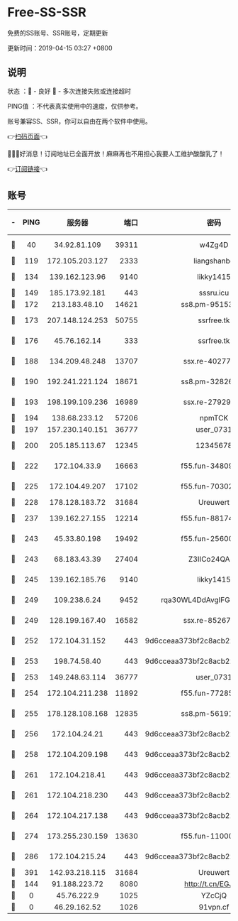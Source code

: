 # Free-SS-SSR

免费的SS账号、SSR账号，定期更新

更新时间：2019-04-15 03:27 +0800

## 说明

状态     ：🙂 - 良好 🙁 - 多次连接失败或连接超时

PING值   ：不代表真实使用中的速度，仅供参考。

账号兼容SS、SSR，你可以自由在两个软件中使用。

👉[扫码页面](https://liesauer.github.io/Free-SS-SSR/)👈

🎉🎉🎉好消息！订阅地址已全面开放！麻麻再也不用担心我要人工维护酸酸乳了！

👉[订阅链接](https://www.liesauer.net/yogurt/subscribe?ACCESS_TOKEN=DAYxR3mMaZAsaqUb)👈

## 账号

|-|PING|服务器|端口|密码|加密方式|区域|
|:----:|:----:|:-----:|-----:|:----:|:----:|:----:|
|🙂|40|34.92.81.109|39311|w4Zg4D|chacha20-ietf|US|
|🙂|119|172.105.203.127|2333|liangshanbo|chacha20|JP|
|🙂|134|139.162.123.96|9140|likky1415|aes-256-cfb|JP|
|🙂|149|185.173.92.181|443|sssru.icu|rc4-md5|RU|
|🙂|172|213.183.48.10|14621|ss8.pm-95153983|rc4-md5|RU|
|🙂|173|207.148.124.253|50755|ssrfree.tk|aes-256-cfb|SG|
|🙂|176|45.76.162.14|333|ssrfree.tk|aes-256-cfb|SG|
|🙂|188|134.209.48.248|13707|ssx.re-40277635|aes-256-cfb|US|
|🙂|190|192.241.221.124|18671|ss8.pm-32826207|aes-256-cfb|US|
|🙂|193|198.199.109.236|16989|ssx.re-27929573|aes-256-cfb|US|
|🙂|194|138.68.233.12|57206|npmTCK|rc4-md5|US|
|🙂|197|157.230.140.151|36777|user_0731|chacha20|US|
|🙂|200|205.185.113.67|12345|12345678|aes-256-cfb|US|
|🙂|222|172.104.33.9|16663|f55.fun-34809669|aes-256-cfb|SG|
|🙂|225|172.104.49.207|17102|f55.fun-70302993|aes-256-cfb|SG|
|🙂|228|178.128.183.72|31684|Ureuwert|chacha20|US|
|🙂|237|139.162.27.155|12214|f55.fun-88174583|aes-256-cfb|SG|
|🙂|243|45.33.80.198|19492|f55.fun-25600628|aes-256-cfb|US|
|🙂|243|68.183.43.39|27404|Z3IICo24QAHu|aes-256-cfb|GB|
|🙂|245|139.162.185.76|9140|likky1415|aes-256-cfb|DE|
|🙂|249|109.238.6.24|9452|rqa30WL4DdAvgIFG6Fs3znzTa|aes-256-cfb|FR|
|🙂|249|128.199.167.40|16582|ssx.re-85267368|aes-256-cfb|SG|
|🙂|252|172.104.31.152|443|9d6cceaa373bf2c8acb22e60b6a58be6|aes-256-cfb|US|
|🙂|253|198.74.58.40|443|9d6cceaa373bf2c8acb22e60b6a58be6|aes-256-cfb|US|
|🙂|253|149.248.63.114|36777|user_0731|chacha20|CA|
|🙂|254|172.104.211.238|11892|f55.fun-77285988|aes-256-cfb|US|
|🙂|255|178.128.108.168|12835|ss8.pm-56191886|aes-256-cfb|SG|
|🙂|256|172.104.24.21|443|9d6cceaa373bf2c8acb22e60b6a58be6|aes-256-cfb|US|
|🙂|258|172.104.209.198|443|9d6cceaa373bf2c8acb22e60b6a58be6|aes-256-cfb|US|
|🙂|261|172.104.218.41|443|9d6cceaa373bf2c8acb22e60b6a58be6|aes-256-cfb|US|
|🙂|261|172.104.218.230|443|9d6cceaa373bf2c8acb22e60b6a58be6|aes-256-cfb|US|
|🙂|264|172.104.217.138|443|9d6cceaa373bf2c8acb22e60b6a58be6|aes-256-cfb|US|
|🙂|274|173.255.230.159|13630|f55.fun-11000786|aes-256-cfb|US|
|🙂|286|172.104.215.24|443|9d6cceaa373bf2c8acb22e60b6a58be6|aes-256-cfb|US|
|🙂|391|142.93.218.115|31684|Ureuwert|chacha20|IN|
|🙁|144|91.188.223.72|8080|http://t.cn/EGJIyrl|rc4-md5|RU|
|🙁|0|45.76.222.9|1025|YZcCjQ|rc4-md5|JP|
|🙁|0|46.29.162.52|1026|91vpn.cf|rc4-md5|RU|
